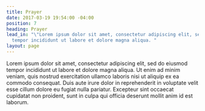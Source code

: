 ```yaml
---
title: Prayer
date: 2017-03-19 19:54:00 -04:00
position: 7
heading: Prayer
lead_in: "\"Lorem ipsum dolor sit amet, consectetur adipiscing elit, sed do eiusmod
  tempor incididunt ut labore et dolore magna aliqua. "
layout: page
---
```


Lorem ipsum dolor sit amet, consectetur adipiscing elit, sed do eiusmod tempor incididunt ut labore et dolore magna aliqua. Ut enim ad minim veniam, quis nostrud exercitation ullamco laboris nisi ut aliquip ex ea commodo consequat. Duis aute irure dolor in reprehenderit in voluptate velit esse cillum dolore eu fugiat nulla pariatur. Excepteur sint occaecat cupidatat non proident, sunt in culpa qui officia deserunt mollit anim id est laborum.

